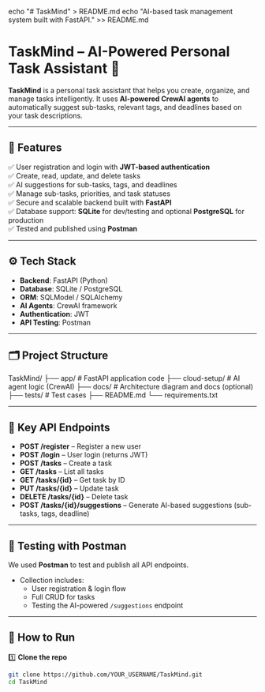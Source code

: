 echo "# TaskMind" > README.md
echo "AI-based task management system built with FastAPI." >> README.md
# TaskMind – AI-Powered Personal Task Assistant 🚀

**TaskMind** is a personal task assistant that helps you create, organize, and manage tasks intelligently. It uses **AI-powered CrewAI agents** to automatically suggest sub-tasks, relevant tags, and deadlines based on your task descriptions.

---

## 🌟 Features

✅ User registration and login with **JWT-based authentication**  
✅ Create, read, update, and delete tasks  
✅ AI suggestions for sub-tasks, tags, and deadlines  
✅ Manage sub-tasks, priorities, and task statuses  
✅ Secure and scalable backend built with **FastAPI**  
✅ Database support: **SQLite** for dev/testing and optional **PostgreSQL** for production  
✅ Tested and published using **Postman**

---

## ⚙️ Tech Stack

- **Backend**: FastAPI (Python)
- **Database**: SQLite / PostgreSQL
- **ORM**: SQLModel / SQLAlchemy
- **AI Agents**: CrewAI framework
- **Authentication**: JWT
- **API Testing**: Postman

---

## 🗂 Project Structure

TaskMind/
├── app/ # FastAPI application code
├── cloud-setup/ # AI agent logic (CrewAI)
├── docs/ # Architecture diagram and docs (optional)
├── tests/ # Test cases
├── README.md
└── requirements.txt


---

## 🔑 Key API Endpoints

- **POST /register** – Register a new user  
- **POST /login** – User login (returns JWT)  
- **POST /tasks** – Create a task  
- **GET /tasks** – List all tasks  
- **GET /tasks/{id}** – Get task by ID  
- **PUT /tasks/{id}** – Update task  
- **DELETE /tasks/{id}** – Delete task  
- **POST /tasks/{id}/suggestions** – Generate AI-based suggestions (sub-tasks, tags, deadline)  

---

## 🧪 Testing with Postman

We used **Postman** to test and publish all API endpoints.  
- Collection includes:
  - User registration & login flow
  - Full CRUD for tasks
  - Testing the AI-powered `/suggestions` endpoint

---

## 🚀 How to Run

1️⃣ **Clone the repo**  
```bash
git clone https://github.com/YOUR_USERNAME/TaskMind.git
cd TaskMind
